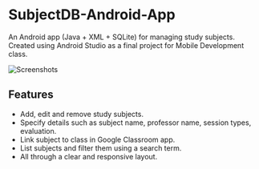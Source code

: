 # SubjectDB-Android-App
An Android app (Java + XML + SQLite) for managing study subjects. Created using Android Studio as a final project for Mobile Development class.

![Screenshots](https://github.com/KhalilOuali/SubjectDB-Android-App/assets/68998620/1e6612ee-9a0e-45cb-80dc-a2296860f182)

## Features

- Add, edit and remove study subjects.
- Specify details such as subject name, professor name, session types, evaluation.
- Link subject to class in Google Classroom app.
- List subjects and filter them using a search term.
- All through a clear and responsive layout.
